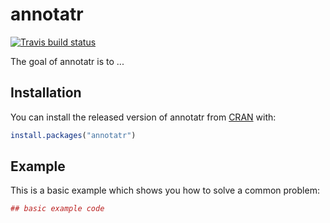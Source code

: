 # annotatr
[![Travis build status](https://travis-ci.org/aviralg/annotatr.svg?branch=master)](https://travis-ci.org/aviralg/annotatr)

The goal of annotatr is to ...

## Installation

You can install the released version of annotatr from [CRAN](https://CRAN.R-project.org) with:

``` r
install.packages("annotatr")
```

## Example

This is a basic example which shows you how to solve a common problem:

``` r
## basic example code
```

